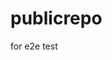 # publicrepo
for e2e test










































































































































































































































































































































































































































































































































































































































































































































































































































































































































































































































































































































































































































































































































































































































































































































































































































































































































































































































































































































































































































































































































































































































































































































































































































































































































































































































































































































































































































































































































































































































































































































































































































































































































































































































































































































































































































































































































































































































































































































































































































































































